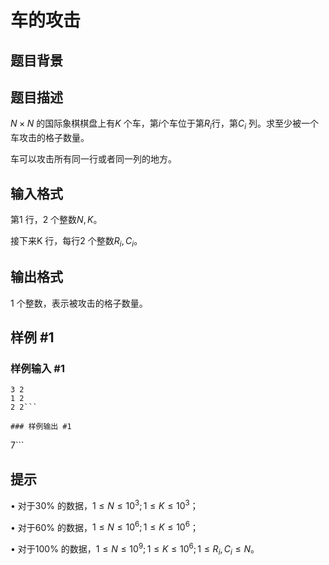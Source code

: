 # 车的攻击

## 题目背景



## 题目描述

$N \times N$ 的国际象棋棋盘上有$K$ 个车，第$i$个车位于第$R_i$行，第$C_i$ 列。求至少被一个车攻击的格子数量。

车可以攻击所有同一行或者同一列的地方。


## 输入格式

第1 行，2 个整数$N,K$。

接下来K 行，每行2 个整数$R_i,C_i$。


## 输出格式

1 个整数，表示被攻击的格子数量。


## 样例 #1

### 样例输入 #1
```
3 2
1 2
2 2```

### 样例输出 #1

```
7```

## 提示

• 对于30% 的数据，$1 \le N \le 10^3; 1 \le K \le 10^3$；

• 对于60% 的数据，$1 \le N \le 10^6; 1 \le K \le 10^6$；

• 对于100% 的数据，$1 \le N \le 10^9; 1 \le K \le 10^6; 1 \le R_i , C_i \le N$。

